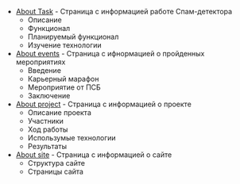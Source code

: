 - [About Task](https://github.com/alexanderkreidich/project-practice/blob/master/docs/About%20Task.md) - Страница с информацией работе Спам-детектора
  - Описание
  - Функционал
  - Планируемый функционал
  - Изучение технологии
- [About events](https://github.com/alexanderkreidich/project-practice/blob/master/docs/About%20events.md) - Страница с ифнормацией о пройденных мероприятиях
  - Введение
  - Карьерный марафон
  - Мероприятие от ПСБ
  - Заключение
- [About project](https://github.com/alexanderkreidich/project-practice/blob/master/docs/About%20project.md) - Страница с информацией о проекте
  - Описание проекта
  - Участники
  - Ход работы
  - Использумые технологии
  - Результаты
- [About site](https://github.com/alexanderkreidich/project-practice/blob/master/docs/About%20site.md) - Страница с информацией о сайте
  - Структура сайте
  - Страницы сайта 